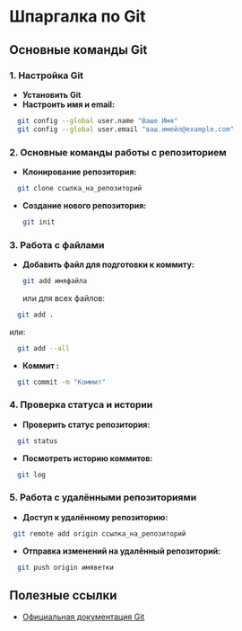 # Шпаргалка по Git

## Основные команды Git

### 1. Настройка Git
- **Установить Git** 
- **Настроить имя и email:**
  
```bash
  git config --global user.name "Ваше Имя"
  git config --global user.email "ваш.имейл@example.com"
```
  

### 2. Основные команды работы с репозиторием
- **Клонирование репозитория:**
  
```bash
  git clone ссылка_на_репозиторий
  ```

- **Создание нового репозитория:**
  ```bash
  git init
  ```

### 3. Работа с файлами
- **Добавить файл для подготовки к коммиту:**
  ```bash
  git add имяфайла
  ```
  или для всех файлов:
  
```bash
  git add .
```
  или:
```bash
  git add --all
```
  

- **Коммит :**
  
```bash
  git commit -m "Коммит"
```
  

### 4. Проверка статуса и истории
- **Проверить статус репозитория:**
  
```bash
  git status
```
  

- **Посмотреть историю коммитов:**
  
```bash
  git log
```
  

### 5. Работа с удалёнными репозиториями
- **Доступ к удалённому репозиторию:**
 ```bash
  git remote add origin ссылка_на_репозиторий
 ```
  

- **Отправка изменений на удалённый репозиторий:**
  
```bash
  git push origin имяветки
```
  

## Полезные ссылки
- [Официальная документация Git](https://git-scm.com/doc)
